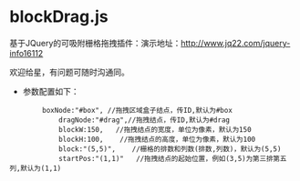 # blockDrag.js
基于JQuery的可吸附栅格拖拽插件：演示地址：http://www.jq22.com/jquery-info16112    

欢迎给星，有问题可随时沟通同。
* 参数配置如下：
```
	    boxNode:"#box", //拖拽区域盒子结点，传ID,默认为#box 
            dragNode:"#drag",//拖拽结点，传ID,默认为#drag 
            blockW:150,   //拖拽结点的宽度，单位为像素，默认为150  
            blockH:100,    //拖拽结点的高度，单位为像素，默认为100 
            block:"(5,5)",    //栅格的排数和列数(排数,列数)，默认为(5,5) 
            startPos:"(1,1)"   //拖拽结点的起始位置，例如(3,5)为第三排第五列,默认为(1,1) 
```


